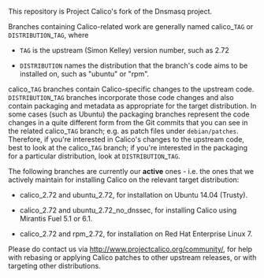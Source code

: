 This repository is Project Calico's fork of the Dnsmasq project.

Branches containing Calico-related work are generally named
calico\_`TAG` or `DISTRIBUTION`\_`TAG`, where

- `TAG` is the upstream (Simon Kelley) version number, such as 2.72

- `DISTRIBUTION` names the distribution that the branch's code aims to
  be installed on, such as "ubuntu" or "rpm".

calico\_`TAG` branches contain Calico-specific changes to the upstream
code.  `DISTRIBUTION`\_`TAG` branches incorporate those code changes
and also contain packaging and metadata as appropriate for the target
distribution.  In some cases (such as Ubuntu) the packaging branches
represent the code changes in a quite different form from the Git
commits that you can see in the related calico\_`TAG` branch; e.g. as
patch files under `debian/patches`.  Therefore, if you're interested
in Calico's changes to the upstream code, best to look at the
calico\_`TAG` branch; if you're interested in the packaging for a
particular distribution, look at `DISTRIBUTION`\_`TAG`.

The following branches are currently our **active** ones - i.e. the ones
that we actively maintain for installing Calico on the relevant target
distribution:

- calico\_2.72 and ubuntu\_2.72, for installation on Ubuntu 14.04
  (Trusty).

- calico\_2.72 and ubuntu\_2.72\_no\_dnssec, for installing Calico
  using Mirantis Fuel 5.1 or 6.1.

- calico\_2.72 and rpm\_2.72, for installation on Red Hat Enterprise
  Linux 7.

Please do contact us via http://www.projectcalico.org/community/, for
help with rebasing or applying Calico patches to other upstream
releases, or with targeting other distributions.

